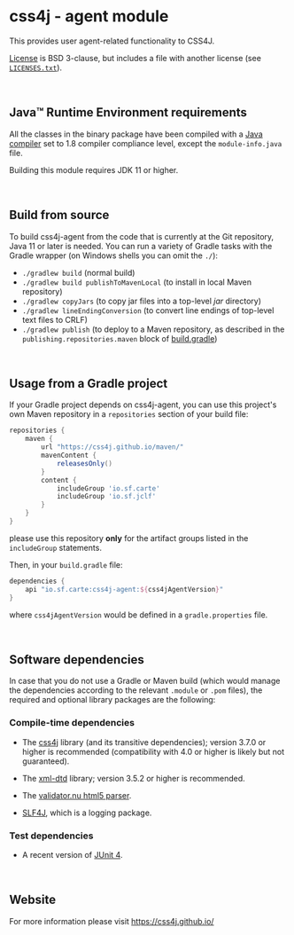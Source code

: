 # css4j - agent module

This provides user agent-related functionality to CSS4J.

[License](LICENSE.txt) is BSD 3-clause, but includes a file with another license
(see [`LICENSES.txt`](LICENSES.txt)).

<br/>

## Java™ Runtime Environment requirements
All the classes in the binary package have been compiled with a [Java compiler](https://adoptium.net/)
set to 1.8 compiler compliance level, except the `module-info.java` file.

Building this module requires JDK 11 or higher.

<br/>

## Build from source
To build css4j-agent from the code that is currently at the Git repository, Java 11 or later is needed.
You can run a variety of Gradle tasks with the Gradle wrapper (on Windows shells you can omit the `./`):

- `./gradlew build` (normal build)
- `./gradlew build publishToMavenLocal` (to install in local Maven repository)
- `./gradlew copyJars` (to copy jar files into a top-level _jar_ directory)
- `./gradlew lineEndingConversion` (to convert line endings of top-level text files to CRLF)
- `./gradlew publish` (to deploy to a Maven repository, as described in the `publishing.repositories.maven` block of
[build.gradle](https://github.com/css4j/css4j/blob/master/build.gradle))

<br/>

## Usage from a Gradle project
If your Gradle project depends on css4j-agent, you can use this project's own Maven repository in a `repositories` section of
your build file:
```groovy
repositories {
    maven {
        url "https://css4j.github.io/maven/"
        mavenContent {
            releasesOnly()
        }
        content {
            includeGroup 'io.sf.carte'
            includeGroup 'io.sf.jclf'
        }
    }
}
```
please use this repository **only** for the artifact groups listed in the `includeGroup` statements.

Then, in your `build.gradle` file:
```groovy
dependencies {
    api "io.sf.carte:css4j-agent:${css4jAgentVersion}"
}
```
where `css4jAgentVersion` would be defined in a `gradle.properties` file.

<br/>

## Software dependencies

In case that you do not use a Gradle or Maven build (which would manage the
dependencies according to the relevant `.module` or `.pom` files), the required
and optional library packages are the following:

### Compile-time dependencies

- The [css4j](https://github.com/css4j/css4j/releases) library (and its transitive
  dependencies); version 3.7.0 or higher is recommended (compatibility with 4.0 or
  higher is likely but not guaranteed).

- The [xml-dtd](https://github.com/css4j/xml-dtd) library; version 3.5.2 or
  higher is recommended.

- The [validator.nu html5 parser](https://about.validator.nu/htmlparser/).

- [SLF4J](http://www.slf4j.org/), which is a logging package.

### Test dependencies

- A recent version of [JUnit 4](https://junit.org/junit4/).

<br/>

## Website
For more information please visit https://css4j.github.io/
